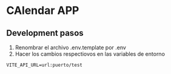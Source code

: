 # CAlendar APP

## Development pasos

1. Renombrar el archivo .env.template por .env
2. Hacer los cambios respectiovos en las variables de entorno

```
VITE_API_URL=url:puerto/test

```